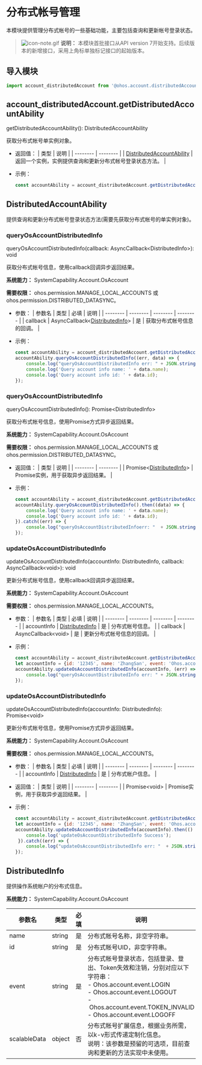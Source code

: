 # 分布式帐号管理

本模块提供管理分布式帐号的一些基础功能，主要包括查询和更新帐号登录状态。

> ![icon-note.gif](public_sys-resources/icon-note.gif) **说明：**
> 本模块首批接口从API version 7开始支持。后续版本的新增接口，采用上角标单独标记接口的起始版本。


## 导入模块

```js
import account_distributedAccount from '@ohos.account.distributedAccount';
```


## account_distributedAccount.getDistributedAccountAbility

getDistributedAccountAbility(): DistributedAccountAbility

获取分布式帐号单实例对象。

- 返回值：
  | 类型 | 说明 |
  | -------- | -------- |
  | [DistributedAccountAbility](#distributedaccountability) | 返回一个实例，实例提供查询和更新分布式帐号登录状态方法。 |

- 示例：
  ```js
  const accountAbility = account_distributedAccount.getDistributedAccountAbility();
  ```

## DistributedAccountAbility

提供查询和更新分布式帐号登录状态方法(需要先获取分布式帐号的单实例对象)。

### queryOsAccountDistributedInfo

queryOsAccountDistributedInfo(callback: AsyncCallback&lt;DistributedInfo&gt;): void

获取分布式帐号信息，使用callback回调异步返回结果。

**系统能力：** SystemCapability.Account.OsAccount

**需要权限：** ohos.permission.MANAGE_LOCAL_ACCOUNTS 或 ohos.permission.DISTRIBUTED_DATASYNC。

- 参数：
  | 参数名 | 类型 | 必填 | 说明 |
  | -------- | -------- | -------- | -------- |
  | callback | AsyncCallback&lt;[DistributedInfo](#distributedinfo)&gt; | 是 | 获取分布式帐号信息的回调。 |

- 示例：
  ```js
  const accountAbility = account_distributedAccount.getDistributedAccountAbility();
  accountAbility.queryOsAccountDistributedInfo((err, data) => { 
      console.log("queryOsAccountDistributedInfo err: " + JSON.stringify(err));
      console.log('Query account info name: ' + data.name);
      console.log('Query account info id: ' + data.id);
  });
  ```

### queryOsAccountDistributedInfo

queryOsAccountDistributedInfo(): Promise&lt;DistributedInfo&gt;

获取分布式帐号信息，使用Promise方式异步返回结果。

**系统能力：** SystemCapability.Account.OsAccount

**需要权限：** ohos.permission.MANAGE_LOCAL_ACCOUNTS 或 ohos.permission.DISTRIBUTED_DATASYNC。

- 返回值：
  | 类型 | 说明 |
  | -------- | -------- |
  | Promise&lt;[DistributedInfo](#distributedinfo)&gt; | Promise实例，用于获取异步返回结果。 |

- 示例：
  ```js
  const accountAbility = account_distributedAccount.getDistributedAccountAbility();
  accountAbility.queryOsAccountDistributedInfo().then((data) => { 
      console.log('Query account info name: ' + data.name);
      console.log('Query account info id: ' + data.id);
  }).catch((err) => {
      console.log("queryOsAccountDistributedInfoerr: "  + JSON.stringify(err));
  });
  ```

### updateOsAccountDistributedInfo

updateOsAccountDistributedInfo(accountInfo: DistributedInfo, callback: AsyncCallback&lt;void&gt;): void

更新分布式帐号信息，使用callback回调异步返回结果。

**系统能力：** SystemCapability.Account.OsAccount

**需要权限：** ohos.permission.MANAGE_LOCAL_ACCOUNTS。

- 参数：
  | 参数名 | 类型 | 必填 | 说明 |
  | -------- | -------- | -------- | -------- |
  | accountInfo | [DistributedInfo](#distributedinfo) | 是 | 分布式帐号信息。 |
  | callback | AsyncCallback&lt;void&gt; | 是 | 更新分布式帐号信息的回调。 |

- 示例：
  ```js
  const accountAbility = account_distributedAccount.getDistributedAccountAbility();
  let accountInfo = {id: '12345', name: 'ZhangSan', event: 'Ohos.account.event.LOGIN'};
  accountAbility.updateOsAccountDistributedInfo(accountInfo, (err) => { 
      console.log("queryOsAccountDistributedInfo err: " + JSON.stringify(err));
  });
  ```

### updateOsAccountDistributedInfo

updateOsAccountDistributedInfo(accountInfo: DistributedInfo): Promise&lt;void&gt;

更新分布式帐号信息，使用Promise方式异步返回结果。

**系统能力：** SystemCapability.Account.OsAccount

**需要权限：** ohos.permission.MANAGE_LOCAL_ACCOUNTS。

- 参数：
  | 参数名 | 类型 | 必填 | 说明 |
  | -------- | -------- | -------- | -------- |
  | accountInfo | [DistributedInfo](#distributedinfo) | 是 | 分布式帐户信息。 |

- 返回值：
  | 类型 | 说明 |
  | -------- | -------- |
  | Promise&lt;void&gt; | Promise实例，用于获取异步返回结果。 |

- 示例：
  ```js
  const accountAbility = account_distributedAccount.getDistributedAccountAbility();
  let accountInfo = {id: '12345', name: 'ZhangSan', event: 'Ohos.account.event.LOGIN'};
  accountAbility.updateOsAccountDistributedInfo(accountInfo).then(() => {
      console.log('updateOsAccountDistributedInfo Success');
   }).catch((err) => {
      console.log("updateOsAccountDistributedInfo err: "  + JSON.stringify(err));
  });
  ```


## DistributedInfo

提供操作系统帐户的分布式信息。

**系统能力：** SystemCapability.Account.OsAccount

| 参数名 | 类型 | 必填 | 说明 |
| -------- | -------- | -------- | -------- |
| name | string | 是 | 分布式帐号名称，非空字符串。 |
| id | string | 是 | 分布式帐号UID，非空字符串。 |
| event | string | 是 | 分布式帐号登录状态，包括登录、登出、Token失效和注销，分别对应以下字符串：<br/>-&nbsp;Ohos.account.event.LOGIN<br/>-&nbsp;Ohos.account.event.LOGOUT<br/>-&nbsp;Ohos.account.event.TOKEN_INVALID<br/>-&nbsp;Ohos.account.event.LOGOFF |
| scalableData | object | 否 | 分布式帐号扩展信息，根据业务所需，以k-v形式传递定制化信息。<br/>说明：该参数是预留的可选项，目前查询和更新的方法实现中未使用。 |
